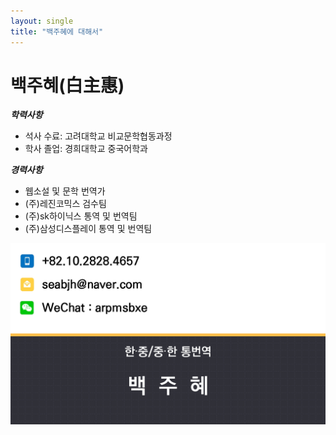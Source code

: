 ```yaml
---
layout: single
title: "백주혜에 대해서"
---
```


# 백주혜(白主惠)

***학력사항*** 

- 석사 수료: 고려대학교 비교문학협동과정
- 학사 졸업: 경희대학교 중국어학과

***경력사항***

- 웹소설 및 문학 번역가
- (주)레진코믹스 검수팀
- (주)sk하이닉스 통역 및 번역팀
- (주)삼성디스플레이 통역 및 번역팀


![KakaoTalk_20231027_153917559_03](../images/2023-10-29/KakaoTalk_20231027_153917559_03.jpg)
